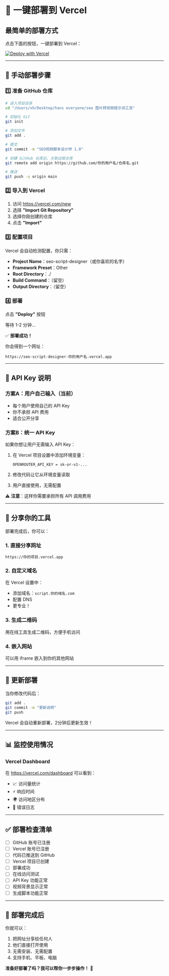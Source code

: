 # 🚀 一键部署到 Vercel

## 最简单的部署方式

点击下面的按钮，一键部署到 Vercel：

[![Deploy with Vercel](https://vercel.com/button)](https://vercel.com/new/clone?repository-url=https://github.com/你的用户名/seo-script-designer)

---

## 📝 手动部署步骤

### 1️⃣ 准备 GitHub 仓库

```bash
# 进入项目目录
cd "/Users/xh/Desktop/hans everyone/seo 图片转视频提示词工具"

# 初始化 Git
git init

# 添加文件
git add .

# 提交
git commit -m "SEO视频脚本设计师 1.0"

# 创建 GitHub 仓库后，关联远程仓库
git remote add origin https://github.com/你的用户名/仓库名.git

# 推送
git push -u origin main
```

### 2️⃣ 导入到 Vercel

1. 访问 https://vercel.com/new
2. 选择 **"Import Git Repository"**
3. 选择你刚创建的仓库
4. 点击 **"Import"**

### 3️⃣ 配置项目

Vercel 会自动检测配置，你只需：
- **Project Name**：seo-script-designer（或你喜欢的名字）
- **Framework Preset**：Other
- **Root Directory**：./
- **Build Command**：（留空）
- **Output Directory**：（留空）

### 4️⃣ 部署

点击 **"Deploy"** 按钮

等待 1-2 分钟...

✅ **部署成功！**

你会得到一个网址：
```
https://seo-script-designer-你的用户名.vercel.app
```

---

## 🔑 API Key 说明

### 方案A：用户自己输入（当前）
- 每个用户使用自己的 API Key
- 你不承担 API 费用
- 适合公开分享

### 方案B：统一 API Key
如果你想让用户无需输入 API Key：

1. 在 Vercel 项目设置中添加环境变量：
   ```
   OPENROUTER_API_KEY = sk-or-v1-...
   ```

2. 修改代码让它从环境变量读取

3. 用户直接使用，无需配置

⚠️ **注意**：这样你需要承担所有 API 调用费用

---

## 📱 分享你的工具

部署完成后，你可以：

### 1. 直接分享网址
```
https://你的项目.vercel.app
```

### 2. 自定义域名
在 Vercel 设置中：
- 添加域名：`script.你的域名.com`
- 配置 DNS
- 更专业！

### 3. 生成二维码
用在线工具生成二维码，方便手机访问

### 4. 嵌入网站
可以用 iframe 嵌入到你的其他网站

---

## 🔄 更新部署

当你修改代码后：

```bash
git add .
git commit -m "更新说明"
git push
```

Vercel 会自动重新部署，2分钟后更新生效！

---

## 📊 监控使用情况

### Vercel Dashboard

在 https://vercel.com/dashboard 可以看到：
- 📈 访问量统计
- ⚡ 响应时间
- 🌍 访问地区分布
- 🔧 错误日志

---

## ✅ 部署检查清单

- [ ] GitHub 账号已注册
- [ ] Vercel 账号已注册
- [ ] 代码已推送到 GitHub
- [ ] Vercel 项目已创建
- [ ] 部署成功
- [ ] 在线访问测试
- [ ] API Key 功能正常
- [ ] 视频背景显示正常
- [ ] 生成脚本功能正常

---

## 🎉 部署完成后

你就可以：
1. 把网址分享给任何人
2. 他们直接打开使用
3. 无需安装、无需配置
4. 支持手机、平板、电脑

**准备好部署了吗？我可以帮你一步步操作！** 🚀

